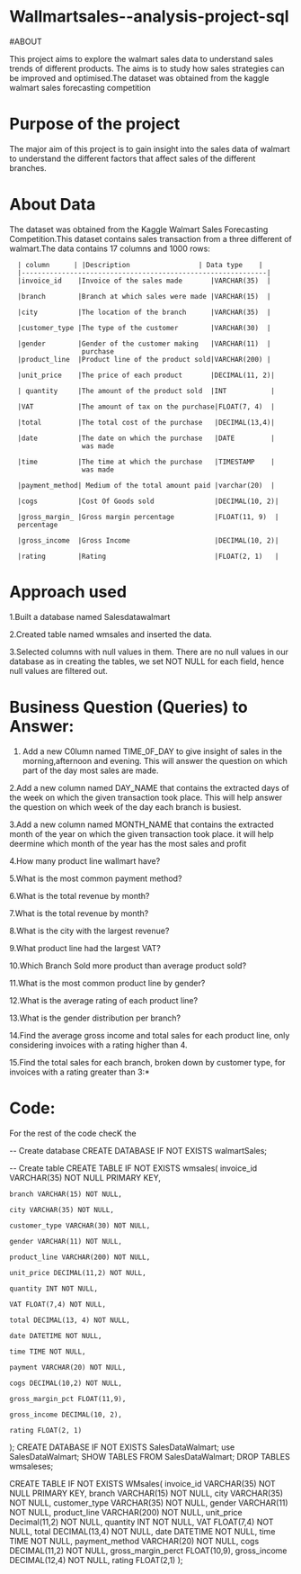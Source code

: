 # Wallmartsales--analysis-project-sql          
#ABOUT


This project aims to explore the walmart sales data to understand sales trends of different products.
The aims is to study how sales strategies can be improved and optimised.The dataset was obtained from the kaggle walmart sales forecasting competition
# Purpose of the project
The major aim of this project is to gain insight into the sales data of walmart to understand the different factors that affect sales of the different branches.
# About Data
The dataset was obtained from the Kaggle Walmart Sales Forecasting Competition.This dataset contains sales transaction from a three different of walmart.The data contains 17 columns and 1000 rows:
      
      | column      | |Description                 | Data type    |
      |-------------------------------------------------------------|
      |invoice_id    |Invoice of the sales made       |VARCHAR(35)  |
      
      |branch        |Branch at which sales were made |VARCHAR(15)  |
      
      |city          |The location of the branch      |VARCHAR(35)  |
      
      |customer_type |The type of the customer        |VARCHAR(30)  |
      
      |gender        |Gender of the customer making   |VARCHAR(11)  |
                      purchase
      |product_line  |Product line of the product sold|VARCHAR(200) |
      
      |unit_price    |The price of each product       |DECIMAL(11, 2)|
      
      | quantity     |The amount of the product sold  |INT           |
      
      |VAT           |The amount of tax on the purchase|FLOAT(7, 4)  |
      
      |total         |The total cost of the purchase   |DECIMAL(13,4)|
      
      |date          |The date on which the purchase   |DATE         |
                      was made
                      
      |time          |The time at which the purchase   |TIMESTAMP    |
                      was made
                      
      |payment_method| Medium of the total amount paid |varchar(20)  |
      
      |cogs          |Cost Of Goods sold               |DECIMAL(10, 2)|
      
      |gross_margin_ |Gross margin percentage          |FLOAT(11, 9)  |
      percentage
      
      |gross_income  |Gross Income                     |DECIMAL(10, 2)|
      
      |rating        |Rating                           |FLOAT(2, 1)   |

# Approach used
1.Built a database named Salesdatawalmart

2.Created table named wmsales and inserted the data.

3.Selected columns with null values in them. There are no null values in our database as in creating the tables, 
             we set NOT NULL for each field, hence null values are filtered out.

# Business  Question (Queries) to  Answer:
1. Add a new C0lumn named TIME_0F_DAY  to give insight of sales in the morning,afternoon and evening.
   This will answer the question on which part of the day most sales are made.
   
2.Add a new column named DAY_NAME that contains the extracted days of the week on  which the  given transaction took place.
   This  will help answer the question on which week of the day each branch is busiest.
   
3.Add a new column named MONTH_NAME that contains the extracted month of the year on which the given transaction took place.
     it  will help deermine which month of the year has the most sales and profit
     
4.How many product line wallmart have?

5.What is the most common payment method?

6.What is the total revenue by month?

7.What is the total revenue by month?

8.What is the city with the largest revenue?

9.What product line had the largest VAT?

10.Which Branch Sold more product than average product sold?

11.What is the most common product line by gender?

12.What is the average rating of each product line?

13.What is the gender distribution per branch?

14.Find the average gross income and total sales for each product line,
         only considering invoices with a rating higher than 4.
         
15.Find the total sales for each branch, broken down by customer type,
       for invoices with a rating greater than 3:*

 
 # Code:
For the rest of the code checK the 


-- Create database
CREATE DATABASE IF NOT EXISTS walmartSales;

-- Create table
CREATE TABLE IF NOT EXISTS wmsales(
	invoice_id VARCHAR(35) NOT NULL PRIMARY KEY,
 
    branch VARCHAR(15) NOT NULL,
    
    city VARCHAR(35) NOT NULL,
    
    customer_type VARCHAR(30) NOT NULL,
    
    gender VARCHAR(11) NOT NULL,
    
    product_line VARCHAR(200) NOT NULL,
    
    unit_price DECIMAL(11,2) NOT NULL,
    
    quantity INT NOT NULL,
    
    VAT FLOAT(7,4) NOT NULL,
    
    total DECIMAL(13, 4) NOT NULL,
    
    date DATETIME NOT NULL,
    
    time TIME NOT NULL,
    
    payment VARCHAR(20) NOT NULL,
    
    cogs DECIMAL(10,2) NOT NULL,
    
    gross_margin_pct FLOAT(11,9),
    
    gross_income DECIMAL(10, 2),
    
    rating FLOAT(2, 1)
);
CREATE DATABASE IF NOT EXISTS SalesDataWalmart;
use SalesDataWalmart;
SHOW TABLES FROM SalesDataWalmart;
DROP TABLES wmsaleses;

CREATE TABLE IF NOT EXISTS WMsales(
invoice_id VARCHAR(35) NOT NULL PRIMARY KEY,
branch VARCHAR(15) NOT NULL,
city VARCHAR(35) NOT NULL,
customer_type VARCHAR(35) NOT NULL,
gender VARCHAR(11) NOT NULL,
product_line VARCHAR(200) NOT NULL,
unit_price Decimal(11,2) NOT NULL,
quantity INT NOT NULL,
VAT FLOAT(7,4) NOT NULL,
total DECIMAL(13,4) NOT NULL,
date DATETIME NOT NULL,
time TIME NOT NULL,
payment_method VARCHAR(20) NOT NULL,
cogs DECIMAL(11,2) NOT NULL,
gross_margin_perct FLOAT(10,9),
gross_income DECIMAL(12,4) NOT NULL,
rating FLOAT(2,1)
);


             
